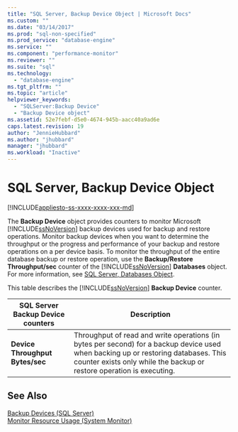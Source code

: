 ```yaml
---
title: "SQL Server, Backup Device Object | Microsoft Docs"
ms.custom: ""
ms.date: "03/14/2017"
ms.prod: "sql-non-specified"
ms.prod_service: "database-engine"
ms.service: ""
ms.component: "performance-monitor"
ms.reviewer: ""
ms.suite: "sql"
ms.technology: 
  - "database-engine"
ms.tgt_pltfrm: ""
ms.topic: "article"
helpviewer_keywords: 
  - "SQLServer:Backup Device"
  - "Backup Device object"
ms.assetid: 52e7febf-d5e0-4674-945b-aacc40a9ad6e
caps.latest.revision: 19
author: "JennieHubbard"
ms.author: "jhubbard"
manager: "jhubbard"
ms.workload: "Inactive"
---
```

# SQL Server, Backup Device Object
[!INCLUDE[appliesto-ss-xxxx-xxxx-xxx-md](../../includes/appliesto-ss-xxxx-xxxx-xxx-md.md)]

  The **Backup Device** object provides counters to monitor Microsoft [!INCLUDE[ssNoVersion](../../includes/ssnoversion-md.md)] backup devices used for backup and restore operations. Monitor backup devices when you want to determine the throughput or the progress and performance of your backup and restore operations on a per device basis. To monitor the throughput of the entire database backup or restore operation, use the **Backup/Restore Throughput/sec** counter of the [!INCLUDE[ssNoVersion](../../includes/ssnoversion-md.md)] **Databases** object. For more information, see [SQL Server, Databases Object](../../relational-databases/performance-monitor/sql-server-databases-object.md).  
  
 This table describes the [!INCLUDE[ssNoVersion](../../includes/ssnoversion-md.md)] **Backup Device** counter.  
  
|SQL Server Backup Device counters|Description|  
|---------------------------------------|-----------------|  
|**Device Throughput Bytes/sec**|Throughput of read and write operations (in bytes per second) for a backup device used when backing up or restoring databases. This counter exists only while the backup or restore operation is executing.|  
  
## See Also  
 [Backup Devices &#40;SQL Server&#41;](../../relational-databases/backup-restore/backup-devices-sql-server.md)   
 [Monitor Resource Usage &#40;System Monitor&#41;](../../relational-databases/performance-monitor/monitor-resource-usage-system-monitor.md)  
  
  
